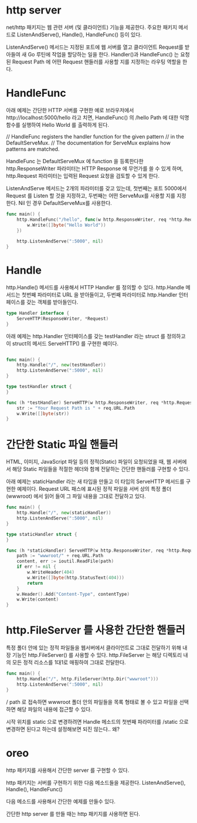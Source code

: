 # http server
net/http 패키지는 웹 관련 서버 (및 클라이언트) 기능을 제공한다.
주요한 패키지 메서드로 ListenAndServe(), Handle(), HandleFunc() 등이 있다.

ListenAndServe() 메서드는 지정된 포트에 웹 서버를 열고 클라이언트 Request를 받아들여 
새 Go 루틴에 작업을 할당하는 일을 한다. Handler()과 HandleFunc() 는 요청된 Request Path 에 
어떤 Request 핸들러를 사용할 지를 지정하는 라우팅 역할을 한다.

# HandleFunc
아래 예제는 간단한 HTTP 서버를 구현한 예로 브라우저에서 http://localhost:5000/hello 라고 치면, 
HandleFunc() 의 /hello Path 에 대한 익명함수를 실행하여 Hello World 를 출력하게 된다.

// HandleFunc registers the handler function for the given pattern
// in the DefaultServeMux.
// The documentation for ServeMux explains how patterns are matched.

HandleFunc 는 DefaultServeMux 에 function 을 등록한다한
http.ResponseWriter 파라미터는 HTTP Response 에 무언가를 쓸 수 있게 하며,
http.Request 파라미터는 입력된 Request 요청을 검토할 수 있게 한다.

ListenAndServe 메서드는 2개의 파라미터를 갖고 있는데, 첫번째는 포트 5000에서
Request 를 Listen 할 것을 지정하고, 두번째는 어떤 ServeMux를 사용할 지를 지정한다. Nil 인 경우 DefaultServeMux를 사용한다.

```go
func main() {
    http.HandleFunc("/hello", func(w http.ResponseWriter, req *http.Request) {
        w.Write([]byte("Hello World"))
    })
 
    http.ListenAndServe(":5000", nil)
}
```


# Handle
http.Handle() 메서드를 사용해서 HTTP Handler 를 정의할 수 있다.
http.Handle 메서드는 첫번째 파라미터로 URL 을 받아들이고, 두번째 파라미터로
http.Handler 인터페이스를 갖는 객체를 받아들인다.
```go
type Handler interface {
	ServeHTTP(ResponseWriter, *Request)
}
```

아래 예제는 http.Handler 인터페이스를 갖는 testHandler 라는 struct 를 정의하고
이 struct의 메서드 ServeHTTP() 를 구현한 예이다.
```go

func main() {
	http.Handle("/", new(testHandler))
	http.ListenAndServe(":5000", nil)
}

type testHandler struct {
}

func (h *testHandler) ServeHTTP(w http.ResponseWriter, req *http.Request)  {
	str := "Your Request Path is " + req.URL.Path
    w.Write([]byte(str))
}
```


# 간단한 Static 파일 핸들러 
HTML, 이미지, JavaScript 파일 등의 정적(Static) 파일이 요청되었을 때, 
웹 서버에서 해당 Static 파일들을 적절한 헤더와 함께 전달하는 간단한 핸들러를
구현할 수 있다.

아래 예제는 staticHandler 라는 새 타입을 만들고 이 타입의 ServeHTTP 메서드를
구현한 예제이다.  Request URL 패스에 표시된 정적 파일을 서버 상의 특정 폴더
(wwwroot) 에서 읽어 들여  그 파일 내용을 그대로 전달하고 있다.

```go
func main() {
	http.Handle("/", new(staticHandler))
	http.ListenAndServe(":5000", nil)
}

type staticHandler struct {
}

func (h *staticHandler) ServeHTTP(w http.ResponseWriter, req *http.Request)  {
	path := "wwwroot/" + req.URL.Path
	content, err := ioutil.ReadFile(path)
	if err != nil {
		w.WriteHeader(404)
        w.Write([]byte(http.StatusText(404)))
        return
	}
	w.Header().Add("Content-Type", contentType)
	w.Write(content)
}
```

# http.FileServer 를 사용한 간단한 핸들러
특정 폴더 안에 있는 정적 파일들을 웹서버에서 클라이언트로 그대로 전달하기 위해
내장 기능인 http.FileServer() 를 사용할 수 있다. http.FileServer 는 해당 디렉토리 내의 모든 정적 리소스를 1대1로 매핑하여 그대로 전달한다.

```go
func main() {
	http.Handle("/", http.FileServer(http.Dir("wwwroot")))
	http.ListenAndServe(":5000", nil)
}
```

/ path 로 접속하면 wwwroot 폴더 안의 파일들을 목록 형태로 볼 수 있고 파일을 선택하면 해당 파일의 내용에 접근할 수 있다.

시작 위치를 static 으로 변경하려면 Handle 메소드의 첫번째 파라미터를
/static 으로 변경하면 된다고 하는데 설정해보면 되진 않는다.. 왜?

# oreo

http 패키지를 사용해서 간단한 server 를 구현할 수 있다.

http 패키지는 서버를 구현하기 위한 다음 메소드들을 제공한다.
ListenAndServe(), Handle(), HandleFunc() 

다음 메소드를 사용해서 간단한 예제를 만들수 있다.

간단한 http server 를 만들 때는 http 패키지를 사용하면 된다.